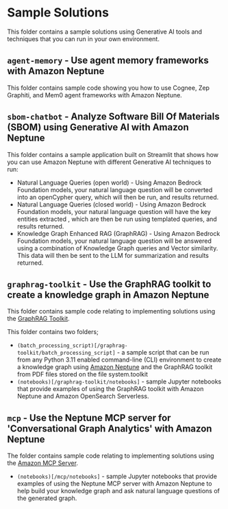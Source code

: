 # Sample Solutions
This folder contains a sample solutions using Generative AI tools and techniques that you can run in your own environment. 

## `agent-memory` - Use agent memory frameworks with Amazon Neptune

This folder contains sample code showing you how to use Cognee, Zep Graphiti, and Mem0 agent frameworks with Amazon Neptune.

## `sbom-chatbot` - Analyze Software Bill Of Materials (SBOM) using Generative AI with Amazon Neptune

This folder contains a sample application built on Streamlit that shows how you can use Amazon Neptune with different Generative AI techniques to run:

- Natural Language Queries (open world) - Using Amazon Bedrock Foundation models, your natural language question will be converted into an openCypher query, which will then be run, and results returned.
- Natural Language Queries (closed world) - Using Amazon Bedrock Foundation models, your natural language question will have the key entities extracted , which are then be run using templated queries, and results returned.
- Knowledge Graph Enhanced RAG (GraphRAG) - Using Amazon Bedrock Foundation models, your natural language question will be answered using a combination of Knowledge Graph queries and Vector similarity. This data will then be sent to the LLM for summarization and results returned.

## `graphrag-toolkit` - Use the GraphRAG toolkit to create a knowledge graph in Amazon Neptune

This folder contains sample code relating to implementing solutions using the [GraphRAG Toolkit](https://github.com/awslabs/graphrag-toolkit/tree/main).

This folder contains two folders;
- `(batch_processing_script)[/graphrag-toolkit/batch_processing_script]` - a sample script that can be run from any Python 3.11 enabled command-line (CLI) environment to create a knowledge graph using [Amazon Neptune](https://www.amazonaws.com/neptune) and the GraphRAG toolkit from PDF files stored on the file system.toolkit
- `(notebooks)[/graphrag-toolkit/notebooks]` - sample Jupyter notebooks that provide examples of using the GraphRAG toolkit with Amazon Neptune and Amazon OpenSearch Serverless.

## `mcp` - Use the Neptune MCP server for 'Conversational Graph Analytics' with Amazon Neptune

The folder contains sample code relating to implementing solutions using the [Amazon MCP Server](https://github.com/awslabs/mcp/tree/main/src/amazon-neptune-mcp-server).

- `(notebooks)[/mcp/notebooks]` - sample Jupyter notebooks that provide examples of using the Neptune MCP server with Amazon Neptune to help build your knowledge graph and ask natural language questions of the generated graph.
